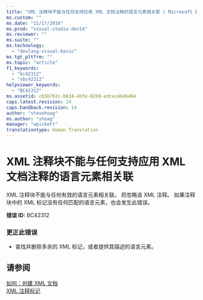 ```yaml
---
title: "XML 注释块不能与任何支持应用 XML 文档注释的语言元素相关联 | Microsoft Docs"
ms.custom: ""
ms.date: "11/17/2016"
ms.prod: "visual-studio-dev14"
ms.reviewer: ""
ms.suite: ""
ms.technology: 
  - "devlang-visual-basic"
ms.tgt_pltfrm: ""
ms.topic: "article"
f1_keywords: 
  - "bc42312"
  - "vbc42312"
helpviewer_keywords: 
  - "BC42312"
ms.assetid: c65b702c-b634-4bfe-82b9-edcac464b494
caps.latest.revision: 14
caps.handback.revision: 14
author: "stevehoag"
ms.author: "shoag"
manager: "wpickett"
translationtype: Human Translation
---
```

# XML 注释块不能与任何支持应用 XML 文档注释的语言元素相关联
XML 注释块不能与任何有效的语言元素相关联。 将忽略该 XML 注释。 如果注释块中的 XML 标记没有任何匹配的语言元素，也会发生此错误。  
  
 **错误 ID:** BC42312  
  
### 更正此错误  
  
-   查找并删除多余的 XML 标记，或者提供其描述的语言元素。  
  
## 请参阅  
 [如何：创建 XML 文档](../../visual-basic/programming-guide/program-structure/how-to-create-xml-documentation.md)   
 [XML 注释标记](../../visual-basic/language-reference/xmldoc/recommended-xml-tags-for-documentation-comments.md)